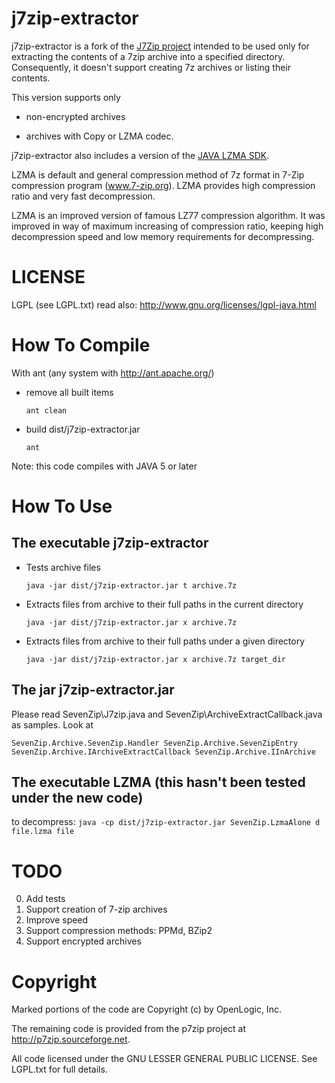 j7zip-extractor
===============

j7zip-extractor is a fork of the [J7Zip project](http://p7zip.sourceforge.net) intended to be used only for
extracting the contents of a 7zip archive into a specified directory. Consequently, it doesn't support creating 7z
archives or listing their contents.

 This version supports only
 
 * non-encrypted archives
 
 * archives with Copy or LZMA codec.


j7zip-extractor also includes a version of the [JAVA LZMA SDK](http://www.7-zip.org/sdk.html).


LZMA is default and general compression method of 7z format in 7-Zip compression program (www.7-zip.org). LZMA
provides high compression ratio and very fast decompression.

LZMA is an improved version of famous LZ77 compression algorithm. It was improved in way of maximum increasing of
compression ratio, keeping high decompression speed and low memory requirements for decompressing.


LICENSE
=======

 LGPL (see LGPL.txt)
 read also: http://www.gnu.org/licenses/lgpl-java.html


How To Compile
==============
With ant (any system with http://ant.apache.org/)

  - remove all built items
    
      `ant clean`
      
  - build dist/j7zip-extractor.jar
    
      `ant`

  Note: this code compiles with JAVA 5 or later


How To Use
==========

The executable j7zip-extractor
------------------------------

  - Tests archive files
  
	`java -jar dist/j7zip-extractor.jar t archive.7z`

  - Extracts files from archive to their full paths in the current directory
  
	`java -jar dist/j7zip-extractor.jar x archive.7z`

  - Extracts files from archive to their full paths under a given directory
  
	`java -jar dist/j7zip-extractor.jar x archive.7z target_dir`

The jar j7zip-extractor.jar
---------------------------

Please read SevenZip\J7zip.java and SevenZip\ArchiveExtractCallback.java as samples. Look at
   
`SevenZip.Archive.SevenZip.Handler
SevenZip.Archive.SevenZipEntry
SevenZip.Archive.IArchiveExtractCallback
SevenZip.Archive.IInArchive`


The executable LZMA (this hasn't been tested under the new code)
----------------------------------------------------------------

  to decompress: 
  `java -cp dist/j7zip-extractor.jar SevenZip.LzmaAlone d file.lzma file`


TODO
====
0. Add tests
1. Support creation of 7-zip archives
2. Improve speed
3. Support compression methods: PPMd, BZip2
4. Support encrypted archives


Copyright
=========
Marked portions of the code are Copyright (c) by OpenLogic, Inc.

The remaining code is provided from the p7zip project at http://p7zip.sourceforge.net.

All code licensed under the GNU LESSER GENERAL PUBLIC LICENSE. See LGPL.txt for full details.
